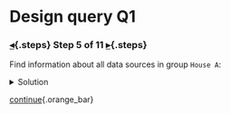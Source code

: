 <div class="top">

# Design query Q1
### [◂](command:katapod.loadPage?step4){.steps} Step 5 of 11 [▸](command:katapod.loadPage?step6){.steps}
</div>

Find information about all data sources in group `House A`:

<details>
  <summary>Solution</summary>

```
SELECT group, source, description, 
       characteristics['Model number'] 
FROM sources_by_group
WHERE group = 'House A';
```

</details>

[continue](command:katapod.loadPage?step6){.orange_bar}